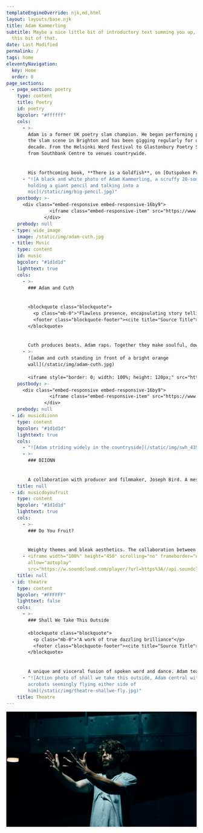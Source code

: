 ```yaml
---
templateEngineOverride: njk,md,html
layout: layouts/base.njk
title: Adam Kammerling
subtitle: Maybe a nice little bit of introductory text summing you up, bit of
  this bit of that.
date: Last Modified
permalink: /
tags: home
eleventyNavigation:
  key: Home
  order: 0
page_sections:
  - page_section: poetry
    type: content
    title: Poetry
    id: poetry
    bgcolor: "#ffffff"
    cols:
      - >-
        Adam is a former UK poetry slam champion. He began performing poetry on
        the slam scene in Brighton and has been gigging regularly for over a
        decade. From the Helsinki Word Festival to Glastonbury Poetry Stage,
        from Southbank Centre to venues countrywide.


        His forthcoming book, **There is a Goldfish**, on [Outspoken Press,](http://www.outspokenldn.com/) explores his Jewish heritage and discovers how generational trauma lives in the body and the cathartic potential that exists in contemporary spaces. As a producer and artist with the Chill Pill Collective he sold out shows all over the country and regularly hosted The Big One events at The Albany, Deptford.
      - "![A black and white photo of Adam Kammerling, a scruffy 20-something,
        holding a giant pencil and talking into a
        mic](/static/img/big-pencil.jpg)"
    postbody: >-
      <div class="embed-responsive embed-responsive-16by9">
                <iframe class="embed-responsive-item" src="https://www.youtube.com/embed/mbeZarziYbQ?rel=0" allowfullscreen></iframe>
              </div>
    prebody: null
  - type: wide_image
    image: /static/img/adam-cuth.jpg
  - title: Music
    type: content
    id: music
    bgcolor: "#1d1d1d"
    lighttext: true
    cols:
      - >-
        ### Adam and Cuth


        <blockquote class="blockquote">
          <p class="mb-0">"Flawless presence, encapsulating story telling"</p>
          <footer class="blockquote-footer"><cite title="Source Title">undergroundHH.com</cite></footer>
        </blockquote>
          

        Cuth produces beats. Adam raps. Together they make soulful, down to earth hip hop without pretension, misogyny or shiny accessories.
      - >-
        ![adam and cuth standing in front of a bright orange
        wall](/static/img/adam-cuth.jpg)

        <iframe style="border: 0; width: 100%; height: 120px;" src="https://bandcamp.com/EmbeddedPlayer/album=2218294651/size=large/bgcol=ffffff/linkcol=0687f5/tracklist=false/artwork=small/transparent=true/" seamless><a href="http://adamandcuth.bandcamp.com/album/actual-cake">Actual Cake by Adam and Cuth</a></iframe>
    postbody: >-
      <div class="embed-responsive embed-responsive-16by9">
                <iframe class="embed-responsive-item" src="https://www.youtube.com/embed/w5FsuixsnN8?rel=0" allowfullscreen></iframe>
              </div>
    prebody: null
  - id: musicdiionn
    type: content
    bgcolor: "#1d1d1d"
    lighttext: true
    cols:
      - "![Adam striding widely in the countryside](/static/img/swh_4352.jpg)"
      - >-
        ### DIIONN


        A collaboration with producer and filmmaker, Joseph Bird. A meshing of influences from Fugazi to 0800 Dinosaur, from The Cure to Outkast. Equal parts political and playful, bleak and lush. Rerecorded with Sam Miller, mixed by Josh Grey-Jung of Strangelove.
    title: null
  - id: musicdoyoufruit
    type: content
    bgcolor: "#1d1d1d"
    lighttext: true
    cols:
      - >-
        ### Do You Fruit?


        Weighty themes and bleak aesthetics. The collaboration between Adam and producer Fea explores the interaction of sparse dub with spoken texts. In the vein of King Midas Sound or Kode9 and Space Ape.
      - <iframe width="100%" height="450" scrolling="no" frameborder="no"
        allow="autoplay"
        src="https://w.soundcloud.com/player/?url=https%3A//api.soundcloud.com/playlists/321215213&color=%23ff5500&auto_play=false&hide_related=false&show_comments=true&show_user=true&show_reposts=false&show_teaser=true"></iframe>"
    title: null
  - id: theatre
    type: content
    bgcolor: "#FFFFFF"
    lighttext: false
    cols:
      - >-
        ### Shall We Take This Outside

        <blockquote class="blockquote">
          <p class="mb-0">"A work of true dazzling brilliance"</p>
          <footer class="blockquote-footer"><cite title="Source Title">Yack magazine</cite></footer>
        </blockquote>


        A unique and visceral fusion of spoken word and dance. Adam teamed up with dance super- humans, Si Rawlinson and Emma Houston, to explore the effect of hero behaviour on real-world attitudes to violence, and male mental health. Commissioned by Apples And Snakes and the Albany, and supported by Arts Council England, Shall We Take This Outside toured to Bristol, Southampton, Stratford, Canterbury and Norwich, and featured at Southbank Centre for BAM festival.
      - "![Action photo of shall we take this outside, Adam central with 2
        acrobats seemingly flying either side of
        him](/static/img/theatre-shallwe-fly.jpg)"
    title: Theatre
---
```


![](/static/img/adam-moody.jpg)
